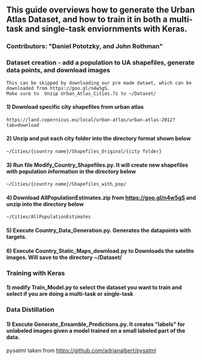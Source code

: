 
## This guide overviews how to generate the Urban Atlas Dataset, and how to train it in both a multi-task and single-task enviornments with Keras.
### Contributors: "Daniel Pototzky, and John Rothman"
### Dataset creation - add a population to UA shapefiles, generate data points, and download images
    This can be skipped by downloading our pre made dataet, which can be downloaded from https://goo.gl/n4w5gS. 
    Make sure to  Unzip Urban_Atlas_Cities.7z to ~/Dataset/

#### 1) Download specific city shapefiles from urban atlas 
	https://land.copernicus.eu/local/urban-atlas/urban-atlas-2012?tab=download
	
#### 2) Unzip and put each city folder into the directory format shown below
	~/Cities/{country name}/Shapefiles_Original/{city folder}

#### 3) Run file Modify_Country_Shapefiles.py. It will create new shapefiles with population information in the directory below 
	~/Cities/{country name}/Shapefiles_with_pop/
	
#### 4) Download AllPopulationEstimates.zip from https://goo.gl/n4w5gS and unzip into the directory below
	~/Cities/AllPopulationEstimates

#### 5) Execute Country_Data_Generation.py. Generates the datapoints with targets.

#### 6) Execute Country_Static_Maps_download.py to Downloads the satelite images. Will save to the directory ~/Dataset/


### Training with Keras

#### 1) modify Train_Model.py to select the dataset you want to train and select if you are doing a multi-task or single-task


### Data Distillation

#### 1) Execute Generate_Ensamble_Predictions.py.  It creates "labels" for unlabeled images given a model trained on a small labeled part of the data.


pysatml taken from https://github.com/adrianalbert/pysatml <br/>
